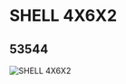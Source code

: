 # SHELL 4X6X2
## 53544
![SHELL 4X6X2](https://lc-www-live-s.legocdn.com/media/bricks/5/2/4292629.jpg)
